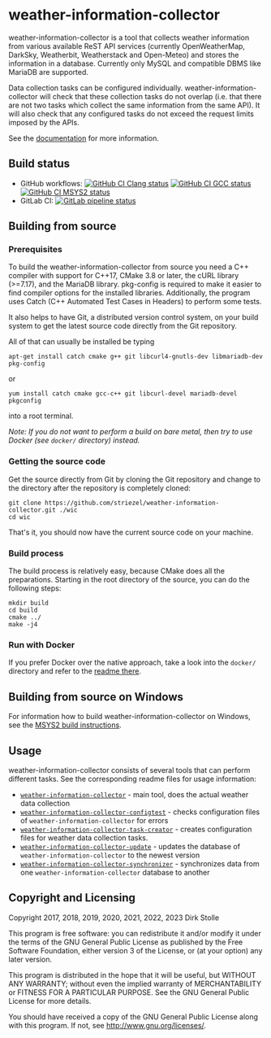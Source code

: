 # weather-information-collector

weather-information-collector is a tool that collects weather information from
various available ReST API services (currently OpenWeatherMap, DarkSky,
Weatherbit, Weatherstack and Open-Meteo) and stores the information in a
database. Currently only MySQL and compatible DBMS like MariaDB are supported.

Data collection tasks can be configured individually.
weather-information-collector will check that these collection tasks do not
overlap (i.e. that there are not two tasks which collect the same information
from the same API). It will also check that any configured tasks do not exceed
the request limits imposed by the APIs.

See the [documentation](doc/readme.md) for more information.

## Build status

* GitHub workflows:
  [![GitHub CI Clang status](https://github.com/striezel/weather-information-collector/workflows/Clang/badge.svg)](https://github.com/striezel/weather-information-collector/actions)
  [![GitHub CI GCC status](https://github.com/striezel/weather-information-collector/workflows/GCC/badge.svg)](https://github.com/striezel/weather-information-collector/actions)
  [![GitHub CI MSYS2 status](https://github.com/striezel/weather-information-collector/workflows/MSYS2/badge.svg)](https://github.com/striezel/weather-information-collector/actions)
* GitLab CI:
[![GitLab pipeline status](https://gitlab.com/striezel/weather-information-collector/badges/master/pipeline.svg)](https://gitlab.com/striezel/weather-information-collector/)

## Building from source

### Prerequisites

To build the weather-information-collector from source you need a C++ compiler
with support for C++17, CMake 3.8 or later, the cURL library (>=7.17), and the
MariaDB library. pkg-config is required to make it easier to find compiler
options for the installed libraries. Additionally, the program uses Catch (C++
Automated Test Cases in Headers) to perform some tests.

It also helps to have Git, a distributed version control system, on your build
system to get the latest source code directly from the Git repository.

All of that can usually be installed be typing

    apt-get install catch cmake g++ git libcurl4-gnutls-dev libmariadb-dev pkg-config

or

    yum install catch cmake gcc-c++ git libcurl-devel mariadb-devel pkgconfig

into a root terminal.

_Note: If you do not want to perform a build on bare metal, then try to use
Docker (see `docker/` directory) instead._

### Getting the source code

Get the source directly from Git by cloning the Git repository and change to
the directory after the repository is completely cloned:

    git clone https://github.com/striezel/weather-information-collector.git ./wic
    cd wic

That's it, you should now have the current source code on your machine.

### Build process

The build process is relatively easy, because CMake does all the preparations.
Starting in the root directory of the source, you can do the following steps:

    mkdir build
    cd build
    cmake ../
    make -j4

### Run with Docker

If you prefer Docker over the native approach, take a look into the `docker/`
directory and refer to the [readme there](./docker/readme.md).

## Building from source on Windows

For information how to build weather-information-collector on Windows, see the
[MSYS2 build instructions](./doc/msys2-build.md).

## Usage

weather-information-collector consists of several tools that can perform
different tasks. See the corresponding readme files for usage information:

* [`weather-information-collector`](./src/collector/readme.md) - main tool, does
  the actual weather data collection
* [`weather-information-collector-configtest`](./src/configtest/readme.md) -
  checks configuration files of `weather-information-collector` for errors
* [`weather-information-collector-task-creator`](./src/creator/readme.md) -
  creates configuration files for weather data collection tasks.
* [`weather-information-collector-update`](./src/update/readme.md) - updates the
  database of `weather-information-collector` to the newest version
* [`weather-information-collector-synchronizer`](./src/synchronizer/readme.md) -
  synchronizes data from one `weather-information-collector` database to another

## Copyright and Licensing

Copyright 2017, 2018, 2019, 2020, 2021, 2022, 2023  Dirk Stolle

This program is free software: you can redistribute it and/or modify
it under the terms of the GNU General Public License as published by
the Free Software Foundation, either version 3 of the License, or
(at your option) any later version.

This program is distributed in the hope that it will be useful,
but WITHOUT ANY WARRANTY; without even the implied warranty of
MERCHANTABILITY or FITNESS FOR A PARTICULAR PURPOSE.  See the
GNU General Public License for more details.

You should have received a copy of the GNU General Public License
along with this program.  If not, see <http://www.gnu.org/licenses/>.
